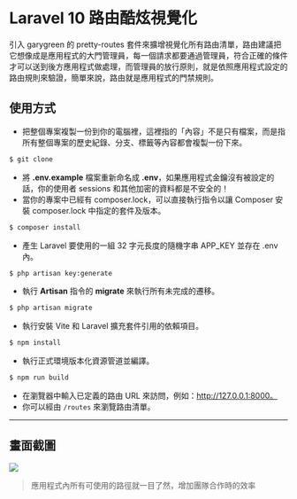 # Laravel 10 路由酷炫視覺化

引入 garygreen 的 pretty-routes 套件來擴增視覺化所有路由清單，路由建議把它想像成是應用程式的大門管理員，每一個請求都要通過管理員，符合正確的條件才可以送到後方應用程式做處理，而管理員的放行原則，就是依照應用程式設定的路由規則來驗證，簡單來說，路由就是應用程式的門禁規則。

## 使用方式
- 把整個專案複製一份到你的電腦裡，這裡指的「內容」不是只有檔案，而是指所有整個專案的歷史紀錄、分支、標籤等內容都會複製一份下來。
```sh
$ git clone
```
- 將 __.env.example__ 檔案重新命名成 __.env__，如果應用程式金鑰沒有被設定的話，你的使用者 sessions 和其他加密的資料都是不安全的！
- 當你的專案中已經有 composer.lock，可以直接執行指令以讓 Composer 安裝 composer.lock 中指定的套件及版本。
```sh
$ composer install
```
- 產生 Laravel 要使用的一組 32 字元長度的隨機字串 APP_KEY 並存在 .env 內。
```sh
$ php artisan key:generate
```
- 執行 __Artisan__ 指令的 __migrate__ 來執行所有未完成的遷移。
```sh
$ php artisan migrate
```
- 執行安裝 Vite 和 Laravel 擴充套件引用的依賴項目。
```sh
$ npm install
```
- 執行正式環境版本化資源管道並編譯。
```sh
$ npm run build
```
- 在瀏覽器中輸入已定義的路由 URL 來訪問，例如：http://127.0.0.1:8000。
- 你可以經由 `/routes` 來瀏覽路由清單。

----

## 畫面截圖
![](https://i.imgur.com/BQajlyU.png)
> 應用程式內所有可使用的路徑就一目了然，增加團隊合作時的效率
